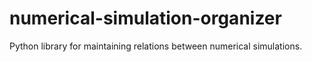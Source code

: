 numerical-simulation-organizer
==============================

Python library for maintaining relations between numerical simulations. 
